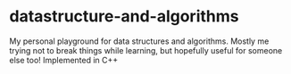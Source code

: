# datastructure-and-algorithms
My personal playground for data structures and algorithms. Mostly me trying not to break things while learning, but hopefully useful for someone else too! Implemented in C++
